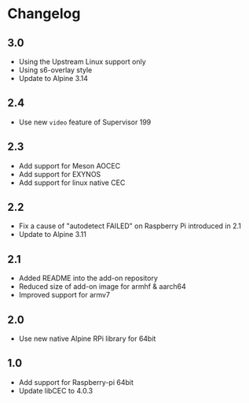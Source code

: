 # Changelog

## 3.0

- Using the Upstream Linux support only
- Using s6-overlay style
- Update to Alpine 3.14

## 2.4

- Use new `video` feature of Supervisor 199

## 2.3

- Add support for Meson AOCEC
- Add support for EXYNOS
- Add support for linux native CEC

## 2.2

- Fix a cause of "autodetect FAILED" on Raspberry Pi introduced in 2.1
- Update to Alpine 3.11

## 2.1

- Added README into the add-on repository
- Reduced size of add-on image for armhf & aarch64
- Improved support for armv7

## 2.0

- Use new native Alpine RPi library for 64bit

## 1.0

- Add support for Raspberry-pi 64bit
- Update libCEC to 4.0.3
